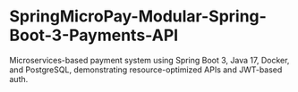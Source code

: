 # SpringMicroPay-Modular-Spring-Boot-3-Payments-API
Microservices-based payment system using Spring Boot 3, Java 17, Docker, and PostgreSQL, demonstrating resource-optimized APIs and JWT-based auth.

